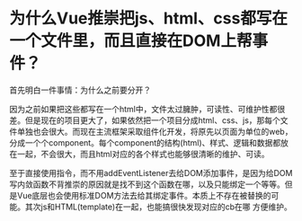 # 为什么Vue推崇把js、html、css都写在一个文件里，而且直接在DOM上帮事件？
首先明白一件事情：为什么之前要分开？

因为之前如果把这些都写在一个html中，文件太过臃肿，可读性、可维护性都很差。但是现在的项目更大了，如果依然把一个项目分成html、css、js，那每个文件单独也会很大。而现在主流框架采取组件化开发，将原先以页面为单位的web，分成一个个component。每个component的结构(html)、样式、逻辑和数据都放在一起，不会很大，而且html对应的各个样式也能够很清晰的维护、可读。

至于直接使用指令，而不用addEventListener去给DOM添加事件，是因为给DOM写内敛函数不背推崇的原因就是找不到这个函数在哪，以及只能绑定一个等等。但是Vue底层也会使用标准DOM方法去给其绑定事件。本质上不存在被替换的可能。其次js和HTML(template)在一起，也能搞很快发现对应的cb在哪  方便维护。